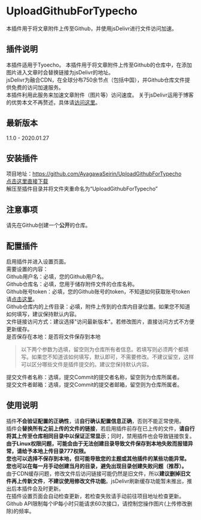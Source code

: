 # UploadGithubForTypecho
本插件用于将文章附件上传至Github，并使用jsDelivr进行文件访问加速。

## 插件说明
本插件适用于Tyoecho。
本插件用于将文章附件上传至Github的仓库中，在添加图片进入文章时会替换链接为jsDelivr的地址。<br>
jsDelivr为融合CDN，在全球分布750余节点（包括中国），并Github仓库文件提供免费的访问加速服务。<br>
本插件利用此服务来加速文章附件（图片等）访问速度。
关于jsDelivr运用于博客的优势本文不再赘述，具体请[访问这里](https://qwq.best/dev/113.html "访问这里")。<br>

## 最新版本
1.1.0 - 2020.01.27<br>

## 安装插件
项目地址：<https://github.com/AyagawaSeirin/UploadGithubForTypecho><br>
[点击这里直接下载](https://github.com/AyagawaSeirin/UploadGithubForTypecho/archive/master.zip "点击这里直接下载")<br>
解压至插件目录并将文件夹重命名为“UploadGithubForTypecho”

## 注意事项
请先在Github创建一个**公开**的仓库。

## 配置插件
启用插件并进入设置页面。<br>
需要设置的内容：<br>
Github用户名：必填，您的Github用户名。<br>
Github仓库名：必填，您用于储存附件文件的仓库名称。<br>
Github账号token：必填，您的Github账号的token，不知道如何获取账号token请[点击这里](https://qwq.best/dev/151.html "点击这里")。<br>
Github仓库内的上传目录：必填，附件上传到的仓库内目录位置。如果您不知道如何填写，建议保持默认内容。<br>
文件链接访问方式：建议选择"访问最新版本"。若修改图片，直接访问方式不方便更新缓存。<br>
是否保存在本地：是否将文件保存到本地<br>
> 以下两个参数为选填，留空则为仓库所有者信息。若填写则必须两个都填写。如果您不知道该如何填写，默认即可，不需要修改。不建议留空，这样可以区分哪些文件是插件提交的。建议您保持默认内容。

提交文件者名称：选填，提交Commit的提交者名称，留空则为仓库所属者。<br>
提交文件者邮箱：选填，提交Commit的提交者邮箱，留空则为仓库所属者。<br>

## 使用说明
插件**不会验证配置的正确性**，请**自行确认配置信息正确**，否则不能正常使用。<br>
插件会**替换所有之前上传的文件的链接**，若启用插件前存在已上传的文件，**请自行将其上传至仓库相同目录中以保证正常显示**；同时，禁用插件也会导致链接恢复。<br>
**由于Linux权限问题，可能会由于无法创建目录导致文件保存到本地失败而报错异常，请给予本地上传目录777权限。**<br>
  **您也可以选择不保存到本地，但可能导致您的主题或其他插件的某些功能异常。**<br>
  **您也可以在每一月手动创建当月的目录，避免出现目录创建失败问题（推荐）。**<br>
由于CDN缓存问题，修改文件后访问链接可能仍然是旧文件，所以**建议删掉旧文件再上传新文件**，**不建议使用修改文件功能**。jsDelivr刷新缓存功能暂未推出，推出后本插件会及时更新。<br>
在插件设置页面会自动检查更新，若检查失败请手动前往项目地址检查更新。<br>
Github API限制每个IP每小时只能请求60次接口，请控制您操作图片(上传修改删除)的频率。<br>

